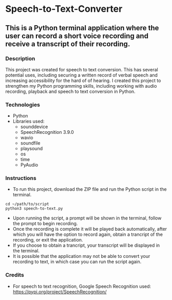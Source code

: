 # Speech-to-Text-Converter
## This is a Python terminal application where the user can record a short voice recording and receive a transcript of their recording.
### Description
This project was created for speech to text conversion. This has several potential uses, including securing a written record of verbal speech and increasing accessibility for the hard of of hearing. I created this project to strengthen my Python programming skills, including working with audio recording, playback and speech to text conversion in Python.
### Technologies
* Python
* Libraries used:
  * sounddevice
  * SpeechRecognition 3.9.0
  * wavio
  * soundfile
  * playsound
  * os
  * time
  * PyAudio
### Instructions
* To run this project, download the ZIP file and run the Python script in the terminal.
```
cd ~/path/to/script
python3 speech-to-text.py
```
* Upon running the script, a prompt will be shown in the terminal, follow the prompt to begin recording.
* Once the recording is complete it will be played back automatically, after which you will have the option to record again, obtain a trancript of the recording, or exit the application.
* If you choose to obtain a trancript, your transcript will be displayed in the terminal.
* It is possible that the application may not be able to convert your recording to text, in which case you can run the script again.
### Credits
* For speech to text recognition, Google Speech Recognition used: https://pypi.org/project/SpeechRecognition/
